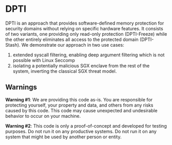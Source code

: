 # DPTI
DPTI is an approach that provides software-defined memory protection for security domains without relying on specific hardware features. It consists of two variants, one providing only read-only protection (DPTI-Freeze) while the other entirely eliminates all access to the protected domain (DPTI-Stash). We demonstrate our approach in two use cases: 
  1. extended syscall filtering, enabling deep argument filtering which is not possible with Linux Seccomp
  2. isolating a potentially malicious SGX enclave from the rest of the system, inverting the classical SGX threat model.

## Warnings
**Warning #1**: We are providing this code as-is. You are responsible for protecting yourself, your property and data, and others from any risks caused by this code. This code may cause unexpected and undesirable behavior to occur on your machine.

**Warning #2**: This code is only a proof-of-concept and developed for testing purposes. Do not run it on any productive systems. Do not run it on any system that might be used by another person or entity.
